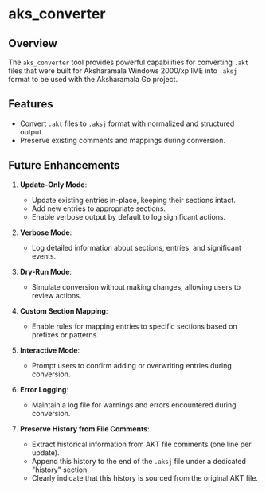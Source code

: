 # aks_converter

## Overview
The `aks_converter` tool provides powerful capabilities for converting `.akt` files that were built for Aksharamala Windows 2000/xp IME into `.aksj` format to be used with the Aksharamala Go project.

## Features
- Convert `.akt` files to `.aksj` format with normalized and structured output.
- Preserve existing comments and mappings during conversion.

## Future Enhancements
1. **Update-Only Mode**:
   - Update existing entries in-place, keeping their sections intact.
   - Add new entries to appropriate sections.
   - Enable verbose output by default to log significant actions.

2. **Verbose Mode**:
   - Log detailed information about sections, entries, and significant events.

3. **Dry-Run Mode**:
   - Simulate conversion without making changes, allowing users to review actions.

4. **Custom Section Mapping**:
   - Enable rules for mapping entries to specific sections based on prefixes or patterns.

5. **Interactive Mode**:
   - Prompt users to confirm adding or overwriting entries during conversion.

6. **Error Logging**:
   - Maintain a log file for warnings and errors encountered during conversion.

7. **Preserve History from File Comments**:
   - Extract historical information from AKT file comments (one line per update).
   - Append this history to the end of the `.aksj` file under a dedicated "history" section.
   - Clearly indicate that this history is sourced from the original AKT file.
